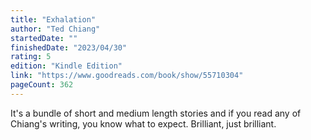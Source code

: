 ```yaml
---
title: "Exhalation"
author: "Ted Chiang"
startedDate: ""
finishedDate: "2023/04/30"
rating: 5
edition: "Kindle Edition"
link: "https://www.goodreads.com/book/show/55710304"
pageCount: 362
---
```

It's a bundle of short and medium length stories and if you read any of Chiang's writing, you know what to expect. Brilliant, just brilliant.

